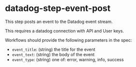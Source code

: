 # datadog-step-event-post

This step posts an event to the Datadog event stream.

This requires a datadog connection with API and User keys.

Workflows should provide the following parameters in the spec:

* `event_title`: (string) the title for the event
* `event_text`: (string) the body of the event
* `event_type`: (string) one of: error, warning, info, success